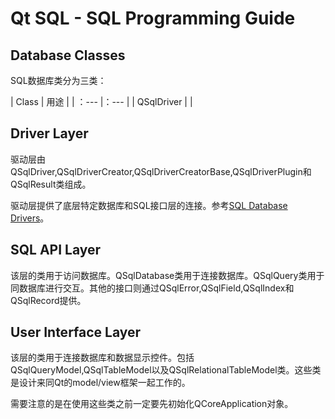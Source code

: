 # Qt SQL - SQL Programming Guide

## Database Classes


SQL数据库类分为三类：

| Class | 用途 |
| ：--- |：--- |
| QSqlDriver | |

## Driver Layer
驱动层由QSqlDriver,QSqlDriverCreator,QSqlDriverCreatorBase,QSqlDriverPlugin和QSqlResult类组成。

驱动层提供了底层特定数据库和SQL接口层的连接。参考[SQL Database Drivers](SQLDatabaseDrivers.md)。

## SQL API Layer
该层的类用于访问数据库。QSqlDatabase类用于连接数据库。QSqlQuery类用于同数据库进行交互。其他的接口则通过QSqlError,QSqlField,QSqlIndex和QSqlRecord提供。

## User Interface Layer
该层的类用于连接数据库和数据显示控件。包括QSqlQueryModel,QSqlTableModel以及QSqlRelationalTableModel类。这些类是设计来同Qt的model/view框架一起工作的。

需要注意的是在使用这些类之前一定要先初始化QCoreApplication对象。
